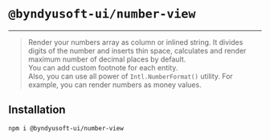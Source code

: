 # `@byndyusoft-ui/number-view`
---
> Render your numbers array as column or inlined string. It divides digits of the number and inserts thin space, calculates and render maximum number of decimal places by default.<br />
> You can add custom footnote for each entity.<br />
> Also, you can use all power of `Intl.NumberFormat()` utility. For example, you can render numbers as money values.

## Installation

```
npm i @byndyusoft-ui/number-view
```
